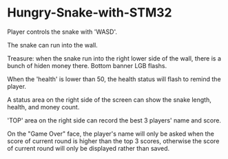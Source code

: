 # Hungry-Snake-with-STM32

Player controls the snake with 'WASD'.

The snake can run into the wall.

Treasure: when the snake run into the right lower side of the wall, there is a bunch of hiden money there. Bottom banner LGB flashs.

When the 'health' is lower than 50, the health status will flash to remind the player.

A status area on the right side of the screen can show the snake length, health, and money count.

'TOP' area on the right side can record the best 3 players' name and score.

On the "Game Over" face, the player's name will only be asked when the score of current round is higher than the top 3 scores, otherwise the score of current round will only be displayed rather than saved.

